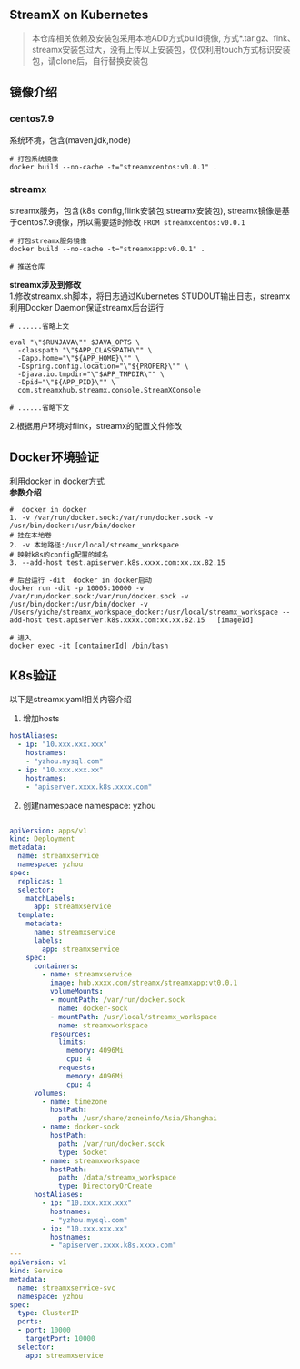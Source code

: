 

## StreamX on Kubernetes

>本仓库相关依赖及安装包采用本地ADD方式build镜像, 方式*.tar.gz、flnk、streamx安装包过大，没有上传以上安装包，仅仅利用touch方式标识安装包，请clone后，自行替换安装包

## 镜像介绍

### centos7.9
系统环境，包含(maven,jdk,node)

```shell
# 打包系统镜像
docker build --no-cache -t="streamxcentos:v0.0.1" .

```





### streamx
streamx服务，包含(k8s config,flink安装包,streamx安装包), streamx镜像是基于centos7.9镜像，所以需要适时修改 `FROM streamxcentos:v0.0.1`

```shell
# 打包streamx服务镜像
docker build --no-cache -t="streamxapp:v0.0.1" .

# 推送仓库

```


**streamx涉及到修改**    
1.修改streamx.sh脚本，将日志通过Kubernetes STUDOUT输出日志，streamx利用Docker Daemon保证streamx后台运行
```shell
# ......省略上文

eval "\"$RUNJAVA\"" $JAVA_OPTS \
  -classpath "\"$APP_CLASSPATH\"" \
  -Dapp.home="\"${APP_HOME}\"" \
  -Dspring.config.location="\"${PROPER}\"" \
  -Djava.io.tmpdir="\"$APP_TMPDIR\"" \
  -Dpid="\"${APP_PID}\"" \
  com.streamxhub.streamx.console.StreamXConsole  

# ......省略下文       
```

2.根据用户环境对flink，streamx的配置文件修改


## Docker环境验证
利用docker in docker方式    
**参数介绍**    
```shell
#  docker in docker
1. -v /var/run/docker.sock:/var/run/docker.sock -v /usr/bin/docker:/usr/bin/docker
# 挂在本地卷
2. -v 本地路径:/usr/local/streamx_workspace  
# 映射k8s的config配置的域名
3. --add-host test.apiserver.k8s.xxxx.com:xx.xx.82.15  
```

```shell
# 后台运行 -dit  docker in docker启动
docker run -dit -p 10005:10000 -v /var/run/docker.sock:/var/run/docker.sock -v /usr/bin/docker:/usr/bin/docker -v /Users/yiche/streamx_workspace_docker:/usr/local/streamx_workspace --add-host test.apiserver.k8s.xxxx.com:xx.xx.82.15   [imageId]

# 进入
docker exec -it [containerId] /bin/bash
```

## K8s验证  
以下是streamx.yaml相关内容介绍   

1. 增加hosts
```yaml
hostAliases:
  - ip: "10.xxx.xxx.xxx"
    hostnames:
    - "yzhou.mysql.com"
  - ip: "10.xxx.xxx.xx"
    hostnames:
    - "apiserver.xxxx.k8s.xxxx.com"
```

2. 创建namespace
namespace: yzhou  


```yaml

apiVersion: apps/v1
kind: Deployment
metadata:
  name: streamxservice
  namespace: yzhou
spec:
  replicas: 1
  selector:
    matchLabels:
      app: streamxservice
  template:
    metadata:
      name: streamxservice
      labels:
        app: streamxservice
    spec:
      containers:
        - name: streamxservice
          image: hub.xxxx.com/streamx/streamxapp:vt0.0.1
          volumeMounts:
          - mountPath: /var/run/docker.sock
            name: docker-sock
          - mountPath: /usr/local/streamx_workspace
            name: streamxworkspace
          resources:
            limits:
              memory: 4096Mi
              cpu: 4
            requests:
              memory: 4096Mi
              cpu: 4
      volumes:
        - name: timezone
          hostPath:
            path: /usr/share/zoneinfo/Asia/Shanghai
        - name: docker-sock
          hostPath:
            path: /var/run/docker.sock
            type: Socket
        - name: streamxworkspace
          hostPath:
            path: /data/streamx_workspace
            type: DirectoryOrCreate
      hostAliases:
        - ip: "10.xxx.xxx.xxx"
          hostnames:
          - "yzhou.mysql.com"
        - ip: "10.xxx.xxx.xx"
          hostnames:
          - "apiserver.xxxx.k8s.xxxx.com"
---
apiVersion: v1
kind: Service
metadata:
  name: streamxservice-svc
  namespace: yzhou
spec:
  type: ClusterIP
  ports:
  - port: 10000
    targetPort: 10000
  selector:
    app: streamxservice
```
